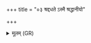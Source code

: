 +++
title = "०३ श्रद्दधते ऽस्मै श्रद्धानीयो"

+++
<details><summary>मूलम् (GR)</summary>

श्रद्दधते ऽस्मै श्रद्धानीयो भवति  
यः (…) ॥ +++(see 17.27.4b)+++
</details>